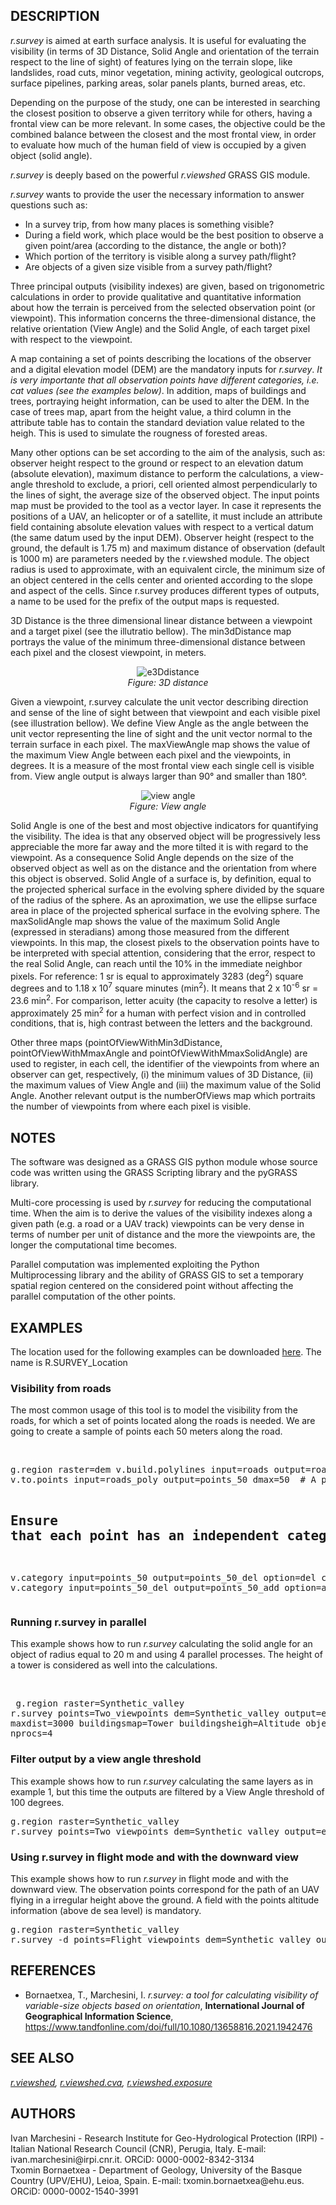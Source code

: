 <h2>DESCRIPTION</h2>

<em>r.survey</em> is aimed at earth surface
analysis. It is useful for evaluating the visibility (in terms of 3D
Distance, Solid Angle and orientation of the terrain respect to the
line of sight) of  features lying on the terrain slope, like
landslides, road cuts, minor vegetation, mining activity, geological
outcrops, surface pipelines, parking areas, solar panels plants, burned
areas, etc.
<p>
 Depending on the purpose of the study, one can be
interested in searching the closest position to observe a given
territory while for others, having a frontal view can be more relevant.
In some cases, the objective could be the combined balance between the
closest and the most frontal view, in order to evaluate how much of the
human field of view is occupied by a given object (solid angle).
<p>
<em>r.survey</em> is deeply based on the powerful <em>r.viewshed</em>
GRASS GIS module.
<p>
<em>r.survey</em> wants to provide the user the
necessary information to answer questions such as:
<ul>
<li> In a survey trip, from how many places is something visible?</li>
<li> During a field work, which place would be the best position to observe
a given point/area (according to the distance, the angle or both)?</li>
<li> Which portion of the territory is visible along a survey
path/flight?</li>
<li> Are objects of a given size visible from a
survey path/flight?</li>
</ul>
Three principal outputs (visibility
indexes) are given, based on trigonometric calculations in order to
provide qualitative and quantitative information about how the terrain
is perceived from the selected observation point (or viewpoint). This
information concerns the three-dimensional distance, the relative
orientation (View Angle) and the Solid Angle, of each target pixel with
respect to the viewpoint.
<p>
A map containing a set of points
describing the locations of the observer and a digital elevation model
(DEM) are the mandatory inputs for <em>r.survey</em>. <i>It is very
importante that all observation points have different categories, i.e.
cat values (see the examples below)</i>.
In addition, maps of buildings
and trees, portraying height information, can be used to alter the DEM.
In the case of trees map, apart from the height value, a third column
in the attribute table has to contain the standard deviation value
related to the heigh. This is used to simulate the rougness of forested
areas.
<p>
Many other options can be set according to the aim of the
analysis, such as: observer height respect to the ground or respect to
an elevation datum (absolute elevation), maximum distance to perform
the calculations, a view-angle threshold to exclude, a priori, cell
oriented almost perpendicularly to the lines of sight, the average size
of the observed object. The input points map must be provided to the
tool as a vector layer. In case it represents the positions of a UAV,
an helicopter or of a satellite, it must include an attribute field
containing absolute elevation values with respect to a vertical datum
(the same datum used by the input DEM). Observer height (respect to the
ground, the default is 1.75 m) and maximum distance of observation
(default is 1000 m)  are parameters needed by the r.viewshed module.
The object radius is used to approximate, with an equivalent circle,
the minimum size of an object centered in the cells center and oriented
according to the slope and aspect of the cells. Since r.survey produces
different types of outputs, a name to be used for the prefix of the
output maps is requested.

<p>
<p>

3D Distance is the three
dimensional linear distance between a viewpoint and a target pixel (see
the illutratio bellow). The min3dDistance map portrays  the value of
the minimum three-dimensional distance between each pixel and the
closest viewpoint, in meters.
<p>
<div align="center" style="margin: 10px">
<img src="r_survey_fig_2.png" alt="e3Ddistance">
<br>
<i>Figure: 3D distance </i>
</div>
<p>
Given a
viewpoint, r.survey calculate the unit vector describing direction and
sense of the line of sight between that viewpoint and each visible
pixel (see illustration bellow). We define View Angle as the angle
between the unit vector representing the line of sight and the unit
vector normal to the terrain surface in each pixel. The maxViewAngle
map shows the value of the maximum View Angle between each pixel and
the viewpoints, in degrees. It is a measure of the most frontal view
each single cell is visible from.  View angle output is always larger
than 90&deg; and smaller than 180&deg;.
<p>
<div align="center" style="margin: 10px">
<img src="r_survey_view_angle.png" alt="view angle">
<br>
<i>Figure: View angle </i>
</div>
<p>

Solid Angle is one of the best and most objective indicators for quantifying
the visibility. The idea is that any observed object will be
progressively less appreciable the more far away and the more tilted it
is with regard to the viewpoint. As a consequence Solid Angle depends
on the size of the observed object as well as on the distance and the
orientation from where this object is observed. Solid Angle of a
surface is, by definition, equal to the projected spherical surface in
the evolving sphere divided by the square of the radius of the sphere.
As an aproximation, we use the ellipse surface area in place of the
projected spherical surface in the evolving sphere. The maxSolidAngle
map shows the value of the maximum Solid Angle (expressed in
steradians) among those measured from the different viewpoints. In this
map, the closest pixels to the observation points have to be
interpreted with special attention, considering that the error, respect
to the real Solid Angle, can reach until the 10% in the immediate
neighbor pixels. For reference: 1 sr is equal to approximately 3283
(deg<sup>2</sup>) square degrees and to 1.18 x 10<sup>7</sup> square
minutes (min<sup>2</sup>). It means that 2 x 10<sup>-6</sup> sr = 23.6
min<sup>2</sup>. For comparison, letter acuity (the capacity to resolve
a letter) is approximately 25 min<sup>2</sup> for a human with perfect
vision and in controlled conditions, that is, high contrast between the
letters and the background.
<p>
Other three maps
(pointOfViewWithMin3dDistance, pointOfViewWithMmaxAngle and
pointOfViewWithMmaxSolidAngle) are used to register, in each cell, the
identifier of the viewpoints from where an observer can get,
respectively, (i) the minimum values of 3D Distance, (ii) the maximum
values of View Angle and (iii) the maximum value of the Solid Angle.
Another relevant output is the numberOfViews map which portraits the
number of viewpoints from where each pixel is visible.


<h2>NOTES</h2>
The software was designed as a GRASS GIS python module whose source
code was  written using the GRASS Scripting library and the pyGRASS
library.
<p>
Multi-core processing is used by <em>r.survey</em> for
reducing the computational time. When the aim is to derive the values
of the visibility indexes along a given path (e.g. a road or a UAV
track) viewpoints can be very dense in terms of number per unit of
distance and the more the viewpoints are,  the longer the computational
time becomes.
<p>
Parallel computation was implemented exploiting the
Python Multiprocessing library and the ability of GRASS GIS to set a
temporary spatial region centered on the considered point without
affecting the parallel computation of the other points.


<h2>EXAMPLES</h2>
The location used for the following examples can be
downloaded <a href="https://github.com/IvanMarchesini/r.survey.py">here</a>. The name
is R.SURVEY_Location

<h3>Visibility from roads</h3>

The most common
usage of this tool is to model the visibility from the roads, for which
a set of points located along the roads is needed. We are going to
create a sample of points each 50 meters along the road.

<br>
<div class="code"><pre>
g.region raster=dem v.build.polylines input=roads output=roads_poly cats=multi  # Convert the road layer into polyline
v.to.points input=roads_poly output=points_50 dmax=50  # A point is created each 50 meters

## Ensure that each point has an independent category value ##
v.category input=points_50 output=points_50_del option=del cat=-1
v.category input=points_50_del output=points_50_add option=add cat=1
</pre></div>

<h3>Running r.survey in parallel</h3>
This example shows how to run <em>r.survey</em> calculating the solid
angle for an object of radius equal to 20 m and using 4 parallel
processes. The height of a tower is considered as well into the
calculations.

<br> <div class="code"><pre>
g.region raster=Synthetic_valley
r.survey points=Two_viewpoints dem=Synthetic_valley output=example maxdist=3000 buildingsmap=Tower buildingsheigh=Altitude object_radius=20 nprocs=4
</pre></div>

<h3>Filter output by a view angle threshold</h3>
This example shows how to run <em>r.survey</em> calculating the same layers as in example
1, but this time the outputs are filtered by a View Angle threshold of
100 degrees.

<br>
<div class="code"><pre>
g.region raster=Synthetic_valley
r.survey points=Two_viewpoints dem=Synthetic_valley output=example2 maxdist=3000 buildingsmap=Tower buildingsheigh=Altitude object_radius=20 nprocs=4 viewangle_threshold=100
</pre></div>

<h3>Using r.survey in flight mode and with the downward view</h3>

This example shows how to run <em>r.survey</em> in flight mode and with the downward view.
The observation points correspond for the path of an UAV flying in a irregular height above
the ground. A field with the points altitude information (above de sea level) is mandatory.
<br>
<div class="code"><pre>
g.region raster=Synthetic_valley
r.survey -d points=Flight_viewpoints dem=Synthetic_valley output=example3 maxdist=3000 nprocs=4 obsabselev=Elevation
</pre></div>

<h2>REFERENCES</h2>

<ul>
<li>Bornaetxea, T., Marchesini, I. <i>r.survey: a tool for calculating visibility of variable-size objects based on orientation</i>, <b>International Journal of Geographical Information Science</b>, <a href="https://www.tandfonline.com/doi/full/10.1080/13658816.2021.1942476">https://www.tandfonline.com/doi/full/10.1080/13658816.2021.1942476</a>
</ul>

<h2>SEE ALSO</h2>

<em>
<a href="https://grass.osgeo.org/grass-stable/manuals/r.viewshed.html">r.viewshed</a>,
<a href="r.viewshed.cva.html">r.viewshed.cva</a>,
<a href="r.viewshed.exposure.html">r.viewshed.exposure</a>
</em>

<h2>AUTHORS</h2>
Ivan Marchesini - Research Institute
for Geo-Hydrological Protection (IRPI) - Italian National Research
Council (CNR), Perugia, Italy. E-mail: ivan.marchesini@irpi.cnr.it.
ORCiD: 0000-0002-8342-3134
<br>
Txomin Bornaetxea - Department of
Geology, University of the Basque Country (UPV/EHU), Leioa, Spain.
E-mail: txomin.bornaetxea@ehu.eus. ORCiD: 0000-0002-1540-3991
